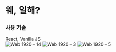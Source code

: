 # 웨, 일해?

### 사용 기술
React, Vanilla JS
<br>
![Web 1920 – 14](https://user-images.githubusercontent.com/66160055/190108034-178f76b2-7a36-40bb-9114-a9262167340c.png)
![Web 1920 – 3](https://user-images.githubusercontent.com/66160055/190108038-2534b519-13c0-478a-b71f-9eec4919023c.png)
![Web 1920 – 5](https://user-images.githubusercontent.com/66160055/190108041-92b7efa0-39cd-48f2-947f-75d98c120387.png)
